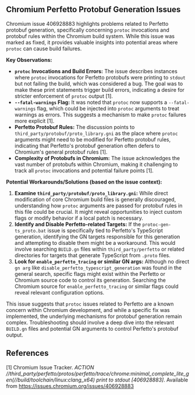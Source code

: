 ## Chromium Perfetto Protobuf Generation Issues

Chromium issue 406928883 highlights problems related to Perfetto protobuf generation, specifically concerning `protoc` invocations and protobuf rules within the Chromium build system. While this issue was marked as fixed, it provides valuable insights into potential areas where `protoc` can cause build failures.

**Key Observations:**

*   **`protoc` Invocations and Build Errors:** The issue describes instances where `protoc` invocations for Perfetto protobufs were printing to `stdout` but not failing the build, which was considered a bug. The goal was to make these print statements trigger build errors, indicating a desire for stricter enforcement of `protoc` output [1].
*   **`--fatal-warnings` Flag:** It was noted that `protoc` now supports a `--fatal-warnings` flag, which could be injected into `protoc` arguments to treat warnings as errors. This suggests a mechanism to make `protoc` failures more explicit [1].
*   **Perfetto Protobuf Rules:** The discussion points to `third_party/protobuf/proto_library.gni` as the place where `protoc` arguments might need to be modified for Perfetto protobuf rules, indicating that Perfetto's protobuf generation often defers to Chromium's general protobuf rules [1].
*   **Complexity of Protobufs in Chromium:** The issue acknowledges the vast number of protobufs within Chromium, making it challenging to track all `protoc` invocations and potential failure points [1].

**Potential Workarounds/Solutions (based on the issue context):**

1.  **Examine `third_party/protobuf/proto_library.gni`:** While direct modification of core Chromium build files is generally discouraged, understanding how `protoc` arguments are passed for protobuf rules in this file could be crucial. It might reveal opportunities to inject custom flags or modify behavior if a local patch is necessary.
2.  **Identify and Disable Perfetto-related Targets:** If the `protoc-gen-ts_proto.bat` issue is specifically tied to Perfetto's TypeScript generation, identifying the GN targets responsible for this generation and attempting to disable them might be a workaround. This would involve searching `BUILD.gn` files within `third_party/perfetto` or related directories for targets that generate TypeScript from `.proto` files.
3.  **Look for `enable_perfetto_tracing` or similar GN args:** Although no direct `gn arg` like `disable_perfetto_typescript_generation` was found in the general search, specific flags might exist within the Perfetto or Chromium source code to control its generation. Searching the Chromium source for `enable_perfetto_tracing` or similar flags could reveal relevant configuration options.

This issue suggests that `protoc` issues related to Perfetto are a known concern within Chromium development, and while a specific fix was implemented, the underlying mechanisms for protobuf generation remain complex. Troubleshooting should involve a deep dive into the relevant `BUILD.gn` files and potential GN arguments to control Perfetto's protobuf output.

## References

[1] Chromium Issue Tracker. *ACTION //third_party/perfetto/protos/perfetto/trace/chrome:minimal_complete_lite_gen(//build/toolchain/linux:clang_x64) print to stdout [406928883]*. Available from https://issues.chromium.org/issues/406928883

